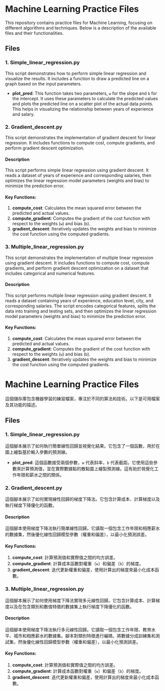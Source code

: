 # Machine Learning Practice Files

This repository contains practice files for Machine Learning, focusing on different algorithms and techniques. Below is a description of the available files and their functionalities.

## Files

### 1. Simple_linear_regression.py

This script demonstrates how to perform simple linear regression and visualize the results. It includes a function to draw a predicted line on a graph based on the input parameters.

- **plot_pred**: This function takes two parameters, `w` for the slope and `b` for the intercept. It uses these parameters to calculate the predicted values and plots the predicted line on a scatter plot of the actual data points. This helps in visualizing the relationship between years of experience and salary.

### 2. Gradient_descent.py

This script demonstrates the implementation of gradient descent for linear regression. It includes functions to compute cost, compute gradients, and perform gradient descent optimization.

#### Description

This script performs simple linear regression using gradient descent. It reads a dataset of years of experience and corresponding salaries, then optimizes the linear regression model parameters (weights and bias) to minimize the prediction error.

#### Key Functions:

1. **compute_cost**: Calculates the mean squared error between the predicted and actual values.
2. **compute_gradient**: Computes the gradient of the cost function with respect to the weights (`w`) and bias (`b`).
3. **gradient_descent**: Iteratively updates the weights and bias to minimize the cost function using the computed gradients.

### 3. Multiple_linear_regression.py

This script demonstrates the implementation of multiple linear regression using gradient descent. It includes functions to compute cost, compute gradients, and perform gradient descent optimization on a dataset that includes categorical and numerical features.

#### Description

This script performs multiple linear regression using gradient descent. It reads a dataset containing years of experience, education level, city, and corresponding salaries. The script encodes categorical features, splits the data into training and testing sets, and then optimizes the linear regression model parameters (weights and bias) to minimize the prediction error.

#### Key Functions:

1. **compute_cost**: Calculates the mean squared error between the predicted and actual values.
2. **compute_gradient**: Computes the gradient of the cost function with respect to the weights (`w`) and bias (`b`).
3. **gradient_descent**: Iteratively updates the weights and bias to minimize the cost function using the computed gradients.

# Machine Learning Practice Files

這個儲存庫包含機器學習的練習檔案，專注於不同的算法和技術。以下是可用檔案及其功能的描述。

## Files

### 1. Simple_linear_regression.py

這個腳本展示了如何執行簡單線性回歸並視覺化結果。它包含了一個函數，用於在圖上繪製基於輸入參數的預測線。

- **plot_pred**: 這個函數接受兩個參數，`w` 代表斜率，`b` 代表截距。它使用這些參數來計算預測值，並在實際數據點的散點圖上繪製預測線。這有助於視覺化工作年限和薪水之間的關係。

### 2. Gradient_descent.py

這個腳本展示了如何實現線性回歸的梯度下降法。它包含計算成本、計算梯度以及執行梯度下降優化的函數。

#### Description

這個腳本使用梯度下降法執行簡單線性回歸。它讀取一個包含工作年限和相應薪水的數據集，然後優化線性回歸模型參數（權重和偏差），以最小化預測誤差。

#### Key Functions:

1. **compute_cost**: 計算預測值和實際值之間的均方誤差。
2. **compute_gradient**: 計算成本函數對權重（`w`）和偏差（`b`）的梯度。
3. **gradient_descent**: 迭代更新權重和偏差，使用計算出的梯度來最小化成本函數。

### 3. Multiple_linear_regression.py

這個腳本展示了如何使用梯度下降法實現多元線性回歸。它包含計算成本、計算梯度以及在包含類別和數值特徵的數據集上執行梯度下降優化的函數。

#### Description

這個腳本使用梯度下降法執行多元線性回歸。它讀取一個包含工作年限、教育水平、城市和相應薪水的數據集。腳本對類別特徵進行編碼，將數據分成訓練集和測試集，然後優化線性回歸模型參數（權重和偏差），以最小化預測誤差。

#### Key Functions:

1. **compute_cost**: 計算預測值和實際值之間的均方誤差。
2. **compute_gradient**: 計算成本函數對權重（`w`）和偏差（`b`）的梯度。
3. **gradient_descent**: 迭代更新權重和偏差，使用計算出的梯度來最小化成本函數。
